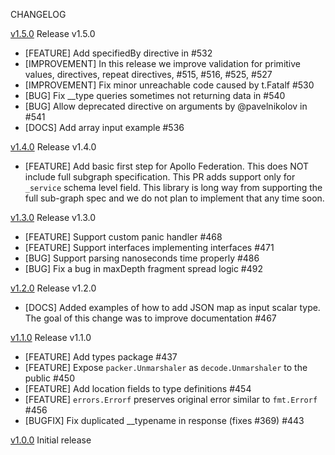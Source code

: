 CHANGELOG

[v1.5.0](https://github.com/graph-gophers/graphql-go/releases/tag/v1.5.0) Release v1.5.0
* [FEATURE] Add specifiedBy directive in #532
* [IMPROVEMENT] In this release we improve validation for primitive values, directives, repeat directives, #515, #516, #525, #527
* [IMPROVEMENT] Fix minor unreachable code caused by t.Fatalf #530
* [BUG] Fix __type queries sometimes not returning data in #540
* [BUG] Allow deprecated directive on arguments by @pavelnikolov in #541
* [DOCS] Add array input example #536


[v1.4.0](https://github.com/graph-gophers/graphql-go/releases/tag/v1.4.0) Release v1.4.0
* [FEATURE] Add basic first step for Apollo Federation. This does NOT include full subgraph specification. This PR adds support only for `_service` schema level field. This library is long way from supporting the full sub-graph spec and we do not plan to implement that any time soon.


[v1.3.0](https://github.com/graph-gophers/graphql-go/releases/tag/v1.3.0) Release v1.3.0
* [FEATURE] Support custom panic handler #468
* [FEATURE] Support interfaces implementing interfaces #471
* [BUG] Support parsing nanoseconds time properly #486
* [BUG] Fix a bug in maxDepth fragment spread logic #492


[v1.2.0](https://github.com/graph-gophers/graphql-go/releases/tag/v1.2.0) Release v1.2.0
* [DOCS] Added examples of how to add JSON map as input scalar type. The goal of this change was to improve documentation #467


[v1.1.0](https://github.com/graph-gophers/graphql-go/releases/tag/v1.1.0) Release v1.1.0
* [FEATURE] Add types package #437
* [FEATURE] Expose `packer.Unmarshaler` as `decode.Unmarshaler` to the public #450
* [FEATURE] Add location fields to type definitions #454 
* [FEATURE] `errors.Errorf` preserves original error similar to `fmt.Errorf` #456
* [BUGFIX] Fix duplicated __typename in response (fixes #369) #443


[v1.0.0](https://github.com/graph-gophers/graphql-go/releases/tag/v1.0.0) Initial release
